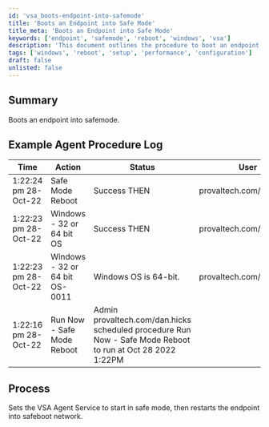 ```yaml
---
id: 'vsa_boots-endpoint-into-safemode'
title: 'Boots an Endpoint into Safe Mode'
title_meta: 'Boots an Endpoint into Safe Mode'
keywords: ['endpoint', 'safemode', 'reboot', 'windows', 'vsa']
description: 'This document outlines the procedure to boot an endpoint into Safe Mode using the VSA Agent Service. It includes a summary of the process, example logs, and detailed steps to ensure successful execution.'
tags: ['windows', 'reboot', 'setup', 'performance', 'configuration']
draft: false
unlisted: false
---
```

## Summary

Boots an endpoint into safemode.

## Example Agent Procedure Log

| Time                   | Action                                    | Status                         | User                          |
|------------------------|-------------------------------------------|--------------------------------|-------------------------------|
| 1:22:24 pm 28-Oct-22   | Safe Mode Reboot                          | Success THEN                   | provaltech.com/dan.hicks      |
| 1:22:23 pm 28-Oct-22   | Windows - 32 or 64 bit OS                | Success THEN                   | provaltech.com/dan.hicks      |
| 1:22:23 pm 28-Oct-22   | Windows - 32 or 64 bit OS-0011           | Windows OS is 64-bit.         | provaltech.com/dan.hicks      |
| 1:22:16 pm 28-Oct-22   | Run Now - Safe Mode Reboot                | Admin provaltech.com/dan.hicks scheduled procedure Run Now - Safe Mode Reboot to run at Oct 28 2022 1:22PM |

## Process

Sets the VSA Agent Service to start in safe mode, then restarts the endpoint into safeboot network.



